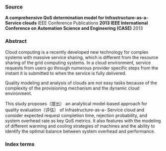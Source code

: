 ### Source

**A comprehensive QoS determination model for Infrastructure-as-a-Service clouds**
IEEE Conference Publications
**2013 IEEE International Conference on Automation Science and Engineering (CASE)**
2013

### Abstract

Cloud computing is a recently developed new technology for complex systems with massive service sharing, which is different from the resource sharing of the grid computing systems. In a cloud environment, service requests from users go through numerous provider specific steps from the instant it is submitted to when the service is fully delivered. 

Quality modeling and analysis of clouds are not easy tasks because of the complexity of the provisioning mechanism and the dynamic cloud environment. 

This study proposes（提出） an analytical model-based approach for quality evaluation（评估） of Infrastructure-as-a- Service cloud and consider expected request completion time, rejection probability, and system overhead rate as key QoS metrics. It also features with the modeling of different warming and cooling strategies of machines and the ability to identify the optimal balance between system overhead and performance.

### Index terms